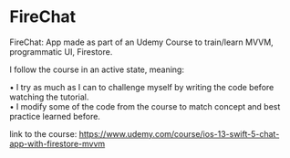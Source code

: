 # FireChat
FireChat: App made as part of an Udemy Course to train/learn MVVM, programmatic UI, Firestore.  

I follow the course in an active state, meaning:  

• I try as much as I can to challenge myself by writing the code before watching the tutorial.  
• I modify some of the code from the course to match concept and best practice learned before.  

link to the course: https://www.udemy.com/course/ios-13-swift-5-chat-app-with-firestore-mvvm 
